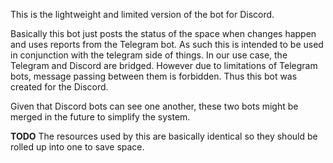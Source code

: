 This is the lightweight and limited version of the bot for Discord. 

Basically this bot just posts the status of the space when changes happen and uses reports from the Telegram bot. As such this is intended to be used in conjunction with the telegram side of things.
In our use case, the Telegram and Discord are bridged. However due to limitations of Telegram bots, message passing between them is forbidden. Thus this bot was created for the Discord.

Given that Discord bots can see one another, these two bots might be merged in the future to simplify the system.

**TODO**
The resources used by this are basically identical so they should be rolled up into one to save space.
